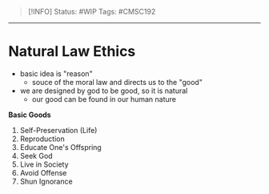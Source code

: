> [!INFO]
> Status: #WIP
> Tags: #CMSC192 

----
# Natural Law Ethics
- basic idea is "reason"
	- souce of the moral law and directs us to the "good"
- we are designed by god to be good, so it is natural
	- our good can be found in our human nature

**Basic Goods**
1. Self-Preservation (Life)
2. Reproduction
3. Educate One's Offspring
4. Seek God
5. Live in Society
6. Avoid Offense
7. Shun Ignorance